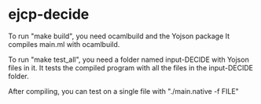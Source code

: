# ejcp-decide


To run "make build", you need ocamlbuild and the Yojson package
It compiles main.ml with ocamlbuild.

To run "make test_all", you need a folder named input-DECIDE with Yojson files in it.
It tests the compiled program with all the files in the input-DECIDE folder.

After compiling, you can test on a single file with "./main.native -f FILE"